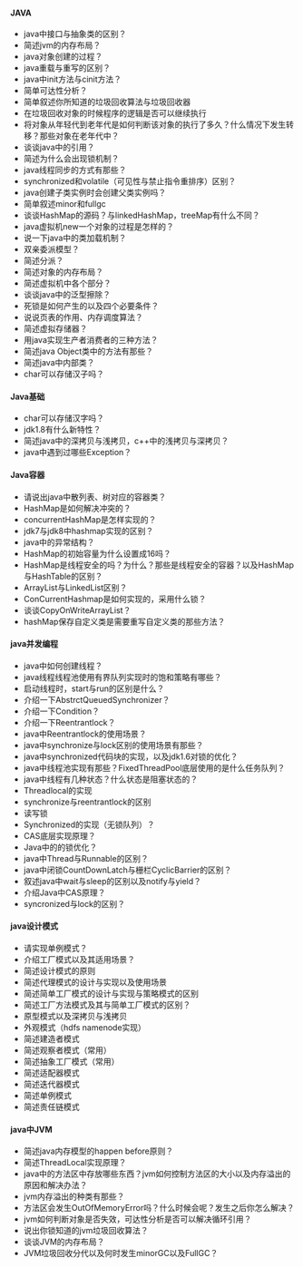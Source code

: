 #### JAVA
- java中接口与抽象类的区别？
- 简述jvm的内存布局？
- java对象创建的过程？
- java重载与重写的区别？
- java中init方法与cinit方法？
- 简单可达性分析？
- 简单叙述你所知道的垃圾回收算法与垃圾回收器
- 在垃圾回收对象的时候程序的逻辑是否可以继续执行
- 将对象从年轻代到老年代是如何判断该对象的执行了多久？什么情况下发生转移？那些对象在老年代中？
- 谈谈java中的引用？
- 简述为什么会出现锁机制？
- java线程同步的方式有那些？
- synchronized和volatile（可见性与禁止指令重排序）区别？
- java创建子类实例时会创建父类实例吗？
- 简单叙述minor和fullgc
- 谈谈HashMap的源码？与linkedHashMap，treeMap有什么不同？
- java虚拟机new一个对象的过程是怎样的？
- 说一下java中的类加载机制？
- 双亲委派模型？
- 简述分派？
- 简述对象的内存布局？
- 简述虚拟机中各个部分？
- 谈谈java中的泛型擦除？
- 死锁是如何产生的以及四个必要条件？
- 说说页表的作用、内存调度算法？
- 简述虚拟存储器？
- 用java实现生产者消费者的三种方法？
- 简述java Object类中的方法有那些？
- 简述java中内部类？
- char可以存储汉子吗？

#### Java基础
- char可以存储汉字吗？
- jdk1.8有什么新特性？
- 简述java中的深拷贝与浅拷贝，c++中的浅拷贝与深拷贝？
- java中遇到过哪些Exception？

#### Java容器
- 请说出java中散列表、树对应的容器类？
- HashMap是如何解决冲突的？
- concurrentHashMap是怎样实现的？
- jdk7与jdk8中hashmap实现的区别？
- java中的异常结构？
- HashMap的初始容量为什么设置成16吗？
- HashMap是线程安全的吗？为什么？那些是线程安全的容器？以及HashMap与HashTable的区别？
- ArrayList与LinkedList区别？
- ConCurrentHashmap是如何实现的，采用什么锁？
- 谈谈CopyOnWriteArrayList？
- hashMap保存自定义类是需要重写自定义类的那些方法？

#### java并发编程
- java中如何创建线程？
- java线程线程池使用有界队列实现时的饱和策略有哪些？
- 启动线程时，start与run的区别是什么？
- 介绍一下AbstrctQueuedSynchronizer？
- 介绍一下Condition？
- 介绍一下Reentrantlock？
- java中Reentrantlock的使用场景？
- java中synchronize与lock区别的使用场景有那些？
- java中synchronized代码块的实现，以及jdk1.6对锁的优化？
- java中线程池实现有那些？FixedThreadPool底层使用的是什么任务队列？
- java中线程有几种状态？什么状态是阻塞状态的？
- Threadlocal的实现
- synchronize与reentrantlock的区别
- 读写锁
- Synchronized的实现（无锁队列）？
- CAS底层实现原理？
- Java中的的锁优化？
- java中Thread与Runnable的区别？
- java中闭锁CountDownLatch与栅栏CyclicBarrier的区别？
- 叙述java中wait与sleep的区别以及notify与yield？
- 介绍Java中CAS原理？
- syncronized与lock的区别？

#### java设计模式
- 请实现单例模式？
- 介绍工厂模式以及其适用场景？
- 简述设计模式的原则
- 简述代理模式的设计与实现以及使用场景
- 简述简单工厂模式的设计与实现与策略模式的区别
- 简述工厂方法模式及其与简单工厂模式的区别？
- 原型模式以及深拷贝与浅拷贝
- 外观模式（hdfs namenode实现）
- 简述建造者模式
- 简述观察者模式（常用）
- 简述抽象工厂模式（常用）
- 简述适配器模式
- 简述迭代器模式
- 简述单例模式
- 简述责任链模式


#### java中JVM
- 简述java内存模型的happen before原则？
- 简述ThreadLocal实现原理？
- java中的方法区中存放哪些东西？jvm如何控制方法区的大小以及内存溢出的原因和解决办法？
- jvm内存溢出的种类有那些？
- 方法区会发生OutOfMemoryError吗？什么时候会呢？发生之后你怎么解决？
- jvm如何判断对象是否失效，可达性分析是否可以解决循环引用？
- 说出你锁知道的jvm垃圾回收算法？
- 谈谈JVM的内存布局？
- JVM垃圾回收分代以及何时发生minorGC以及FullGC？
